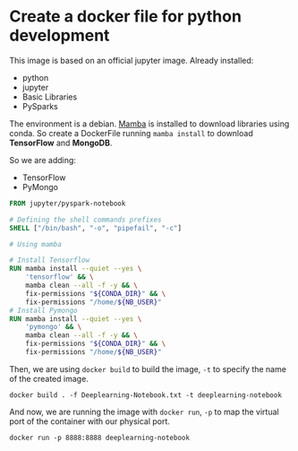 # Create a docker file for python development

This image is based on an official jupyter image.
Already installed:
+ python
+ jupyter
+ Basic Libraries
+ PySparks 

The environment is a debian. 
[Mamba](https://github.com/mamba-org/mamba) is installed to download libraries using conda. 
So create a DockerFile running `mamba install` to download **TensorFlow** and **MongoDB**.

So we are adding:
+ TensorFlow
+ PyMongo

```Dockerfile
FROM jupyter/pyspark-notebook

# Defining the shell commands prefixes
SHELL ["/bin/bash", "-o", "pipefail", "-c"]

# Using mamba

# Install Tensorflow
RUN mamba install --quiet --yes \
    'tensorflow' && \
    mamba clean --all -f -y && \
    fix-permissions "${CONDA_DIR}" && \
    fix-permissions "/home/${NB_USER}"
# Install Pymongo
RUN mamba install --quiet --yes \
    'pymongo' && \
    mamba clean --all -f -y && \
    fix-permissions "${CONDA_DIR}" && \
    fix-permissions "/home/${NB_USER}"
```
Then, we are using `docker build` to build the image, `-t` to specify the name of the created image.
```shell
docker build . -f Deeplearning-Notebook.txt -t deeplearning-notebook
```
And now, we are running the image with `docker run`, `-p` to map the virtual port of the container with our physical port.
```shell
docker run -p 8888:8888 deeplearning-notebook
```